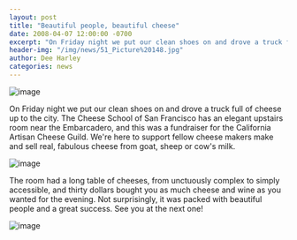 ```yaml
---
layout: post
title: "Beautiful people, beautiful cheese"
date: 2008-04-07 12:00:00 -0700
excerpt: "On Friday night we put our clean shoes on and drove a truck full of cheese up to ..."
header-img: "/img/news/51_Picture%20148.jpg"
author: Dee Harley
categories: news
---
```

![image](/img/news/51_Picture%20009.jpg)

On Friday night we put our clean shoes on and drove a truck full of
cheese up to the city. The Cheese School of San Francisco has an
elegant upstairs room near the Embarcadero, and this was a fundraiser
for the California Artisan Cheese Guild. We're here to support fellow
cheese makers make and sell real, fabulous cheese from goat, sheep or
cow's milk.



![image](/img/news/51_Picture%201071.jpg)

The room had a long table of cheeses, from unctuously complex to
simply accessible, and thirty dollars bought you as much cheese and
wine as you wanted for the evening. Not surprisingly, it was packed
with beautiful people and a great success. See you at the next one!

![image](/img/news/51_Picture%201581.jpg)

